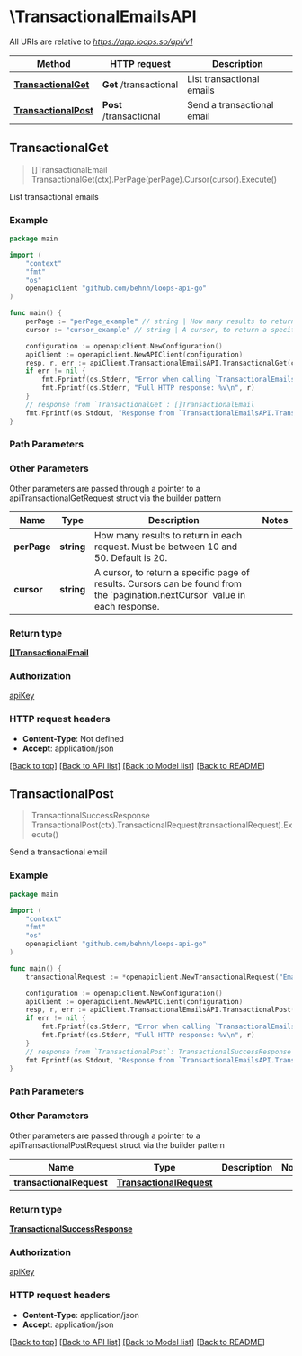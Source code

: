 # \TransactionalEmailsAPI

All URIs are relative to *https://app.loops.so/api/v1*

Method | HTTP request | Description
------------- | ------------- | -------------
[**TransactionalGet**](TransactionalEmailsAPI.md#TransactionalGet) | **Get** /transactional | List transactional emails
[**TransactionalPost**](TransactionalEmailsAPI.md#TransactionalPost) | **Post** /transactional | Send a transactional email



## TransactionalGet

> []TransactionalEmail TransactionalGet(ctx).PerPage(perPage).Cursor(cursor).Execute()

List transactional emails



### Example

```go
package main

import (
	"context"
	"fmt"
	"os"
	openapiclient "github.com/behnh/loops-api-go"
)

func main() {
	perPage := "perPage_example" // string | How many results to return in each request. Must be between 10 and 50. Default is 20. (optional)
	cursor := "cursor_example" // string | A cursor, to return a specific page of results. Cursors can be found from the `pagination.nextCursor` value in each response. (optional)

	configuration := openapiclient.NewConfiguration()
	apiClient := openapiclient.NewAPIClient(configuration)
	resp, r, err := apiClient.TransactionalEmailsAPI.TransactionalGet(context.Background()).PerPage(perPage).Cursor(cursor).Execute()
	if err != nil {
		fmt.Fprintf(os.Stderr, "Error when calling `TransactionalEmailsAPI.TransactionalGet``: %v\n", err)
		fmt.Fprintf(os.Stderr, "Full HTTP response: %v\n", r)
	}
	// response from `TransactionalGet`: []TransactionalEmail
	fmt.Fprintf(os.Stdout, "Response from `TransactionalEmailsAPI.TransactionalGet`: %v\n", resp)
}
```

### Path Parameters



### Other Parameters

Other parameters are passed through a pointer to a apiTransactionalGetRequest struct via the builder pattern


Name | Type | Description  | Notes
------------- | ------------- | ------------- | -------------
 **perPage** | **string** | How many results to return in each request. Must be between 10 and 50. Default is 20. | 
 **cursor** | **string** | A cursor, to return a specific page of results. Cursors can be found from the &#x60;pagination.nextCursor&#x60; value in each response. | 

### Return type

[**[]TransactionalEmail**](TransactionalEmail.md)

### Authorization

[apiKey](../README.md#apiKey)

### HTTP request headers

- **Content-Type**: Not defined
- **Accept**: application/json

[[Back to top]](#) [[Back to API list]](../README.md#documentation-for-api-endpoints)
[[Back to Model list]](../README.md#documentation-for-models)
[[Back to README]](../README.md)


## TransactionalPost

> TransactionalSuccessResponse TransactionalPost(ctx).TransactionalRequest(transactionalRequest).Execute()

Send a transactional email



### Example

```go
package main

import (
	"context"
	"fmt"
	"os"
	openapiclient "github.com/behnh/loops-api-go"
)

func main() {
	transactionalRequest := *openapiclient.NewTransactionalRequest("Email_example", "TransactionalId_example") // TransactionalRequest | 

	configuration := openapiclient.NewConfiguration()
	apiClient := openapiclient.NewAPIClient(configuration)
	resp, r, err := apiClient.TransactionalEmailsAPI.TransactionalPost(context.Background()).TransactionalRequest(transactionalRequest).Execute()
	if err != nil {
		fmt.Fprintf(os.Stderr, "Error when calling `TransactionalEmailsAPI.TransactionalPost``: %v\n", err)
		fmt.Fprintf(os.Stderr, "Full HTTP response: %v\n", r)
	}
	// response from `TransactionalPost`: TransactionalSuccessResponse
	fmt.Fprintf(os.Stdout, "Response from `TransactionalEmailsAPI.TransactionalPost`: %v\n", resp)
}
```

### Path Parameters



### Other Parameters

Other parameters are passed through a pointer to a apiTransactionalPostRequest struct via the builder pattern


Name | Type | Description  | Notes
------------- | ------------- | ------------- | -------------
 **transactionalRequest** | [**TransactionalRequest**](TransactionalRequest.md) |  | 

### Return type

[**TransactionalSuccessResponse**](TransactionalSuccessResponse.md)

### Authorization

[apiKey](../README.md#apiKey)

### HTTP request headers

- **Content-Type**: application/json
- **Accept**: application/json

[[Back to top]](#) [[Back to API list]](../README.md#documentation-for-api-endpoints)
[[Back to Model list]](../README.md#documentation-for-models)
[[Back to README]](../README.md)

